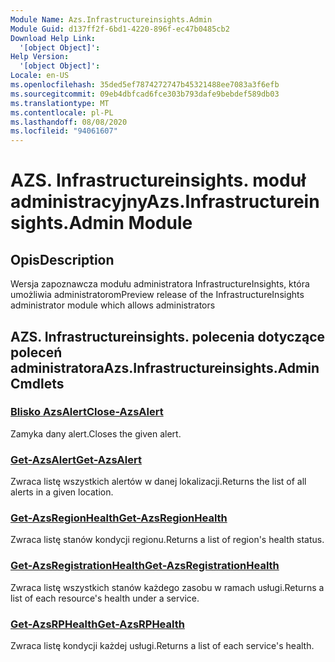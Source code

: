 ```yaml
---
Module Name: Azs.Infrastructureinsights.Admin
Module Guid: d137ff2f-6bd1-4220-896f-ec47b0485cb2
Download Help Link:
  '[object Object]': 
Help Version:
  '[object Object]': 
Locale: en-US
ms.openlocfilehash: 35ded5ef7874272747b45321488ee7083a3f6efb
ms.sourcegitcommit: 09eb4dbfcad6fce303b793dafe9bebdef589db03
ms.translationtype: MT
ms.contentlocale: pl-PL
ms.lasthandoff: 08/08/2020
ms.locfileid: "94061607"
---
```

# <span data-ttu-id="283d4-101">AZS. Infrastructureinsights. moduł administracyjny</span><span class="sxs-lookup"><span data-stu-id="283d4-101">Azs.Infrastructureinsights.Admin Module</span></span>
## <span data-ttu-id="283d4-102">Opis</span><span class="sxs-lookup"><span data-stu-id="283d4-102">Description</span></span>
<span data-ttu-id="283d4-103">Wersja zapoznawcza modułu administratora InfrastructureInsights, która umożliwia administratorom</span><span class="sxs-lookup"><span data-stu-id="283d4-103">Preview release of the InfrastructureInsights administrator module which allows administrators</span></span>  

## <span data-ttu-id="283d4-104">AZS. Infrastructureinsights. polecenia dotyczące poleceń administratora</span><span class="sxs-lookup"><span data-stu-id="283d4-104">Azs.Infrastructureinsights.Admin Cmdlets</span></span>
### [<span data-ttu-id="283d4-105">Blisko AzsAlert</span><span class="sxs-lookup"><span data-stu-id="283d4-105">Close-AzsAlert</span></span>](Close-AzsAlert.md)
<span data-ttu-id="283d4-106">Zamyka dany alert.</span><span class="sxs-lookup"><span data-stu-id="283d4-106">Closes the given alert.</span></span>

### [<span data-ttu-id="283d4-107">Get-AzsAlert</span><span class="sxs-lookup"><span data-stu-id="283d4-107">Get-AzsAlert</span></span>](Get-AzsAlert.md)
<span data-ttu-id="283d4-108">Zwraca listę wszystkich alertów w danej lokalizacji.</span><span class="sxs-lookup"><span data-stu-id="283d4-108">Returns the list of all alerts in a given location.</span></span>

### [<span data-ttu-id="283d4-109">Get-AzsRegionHealth</span><span class="sxs-lookup"><span data-stu-id="283d4-109">Get-AzsRegionHealth</span></span>](Get-AzsRegionHealth.md)
<span data-ttu-id="283d4-110">Zwraca listę stanów kondycji regionu.</span><span class="sxs-lookup"><span data-stu-id="283d4-110">Returns a list of region's health status.</span></span>

### [<span data-ttu-id="283d4-111">Get-AzsRegistrationHealth</span><span class="sxs-lookup"><span data-stu-id="283d4-111">Get-AzsRegistrationHealth</span></span>](Get-AzsRegistrationHealth.md)
<span data-ttu-id="283d4-112">Zwraca listę wszystkich stanów każdego zasobu w ramach usługi.</span><span class="sxs-lookup"><span data-stu-id="283d4-112">Returns a list of each resource's health under a service.</span></span>

### [<span data-ttu-id="283d4-113">Get-AzsRPHealth</span><span class="sxs-lookup"><span data-stu-id="283d4-113">Get-AzsRPHealth</span></span>](Get-AzsRPHealth.md)
<span data-ttu-id="283d4-114">Zwraca listę kondycji każdej usługi.</span><span class="sxs-lookup"><span data-stu-id="283d4-114">Returns a list of each service's health.</span></span>

